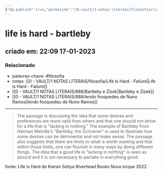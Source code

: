```yaml
---
{"dg-publish":true,"permalink":"/0-vault/1-notas-literais/filosofia/life-is-hard-bartleby/","tags":["filosofia"],"dgHomeLink":true,"dgShowLocalGraph":true,"dgShowFileTree":true,"dgEnableSearch":true}
---
```


# life is hard - bartleby
## criado em: 22:09 17-01-2023

### Relacionado
- palavras-chave: #filosofia 
- notas: [[0 - VAULT/1 NOTAS LITERAIS/filosofia/Life is Hard - Failure\|Life is Hard - Failure]]
- [[0 - VAULT/1 NOTAS LITERAIS/888/Bartleby e Zizek\|Bartleby e Zizek]]
- [[0 - VAULT/1 NOTAS LITERAIS/888/lendo fooquedeu de Nuno Ramos\|lendo fooquedeu de Nuno Ramos]]
---
>The passage is discussing the idea that some desires and preferences are more valid than others and that one should not strive for a life that is "lacking in nothing." The example of Bartleby from Herman Melville's "Bartleby, the Scrivener" is used to illustrate how some desires can be detrimental and not make sense. The passage also suggests that there are limits to what is worth wanting and that within those limits, one can flourish in many ways by doing different things. The idea that a good life is "lacking in nothing" is seen as absurd and it is not necessary to partake in everything good.

fonte: 
Life is Hard de Kieran Setiya
Riverhead Books
Nova iorque 2022


